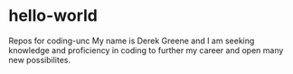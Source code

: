 # hello-world
Repos for coding-unc
My name is Derek Greene and I am seeking knowledge and proficiency in coding to further my career and open many new possibilites.
